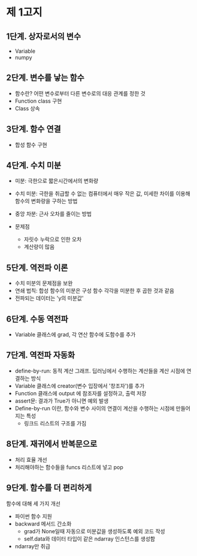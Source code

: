# 제 1고지

## 1단계. 상자로서의 변수
- Variable 
- numpy

## 2단계. 변수를 낳는 함수
- 함수란? 어떤 변수로부터 다른 변수로의 대응 관계를 정한 것
- Function class 구현
- Class 상속

## 3단계. 함수 연결
- 합성 함수 구현

## 4단계. 수치 미분
- 미분: 극한으로 짧은시간에서의 변화량
- 수치 미분: 극한을 취급할 수 없는 컴퓨터에서 매우 작은 값, 미세한 차이를 이용해 함수의 변화량을 구하는 방법
- 중앙 차분: 근사 오차를 줄이는 방법
- 문제점

    - 자릿수 누락으로 인한 오차 
    - 계산량이 많음

## 5단계. 역전파 이론
- 수치 미분의 문제점을 보완
- 연쇄 법칙: 합성 함수의 미분은 구성 함수 각각을 미분한 후 곱한 것과 같음
- 전파되는 데이터는 'y의 미분값'

## 6단계. 수동 역전파
- Variable 클래스에 grad, 각 연산 함수에 도함수를 추가

## 7단계. 역전파 자동화
- define-by-run: 동적 계산 그래프. 딥러닝에서 수행하는 계산들을 계산 시점에 연결하는 방식
- Variable 클래스에 creator(변수 입장에서 '창조자')를 추가
- Function 클래스에 output 에 참조자를 설정하고, 출력 저장
- assert문: 결과가 True가 아니면 예외 발생
- Define-by-run 이란, 함수와 변수 사이의 연결이 계산을 수행하는 시점에 만들어지는 특성
    - 링크드 리스트의 구조를 가짐

## 8단계. 재귀에서 반복문으로
- 처리 효율 개선
- 처리해야하는 함수들을 funcs 리스트에 넣고 pop

## 9단계. 함수를 더 편리하게
함수에 대해 세 가지 개선
- 파이썬 함수 지원
- backward 메서드 간소화
    - grad가 None일때 자동으로 미분값을 생성하도록 예외 코드 작성
    - self.data와 데이터 타입이 같은 ndarray 인스턴스를 생성함
- ndarray만 취급